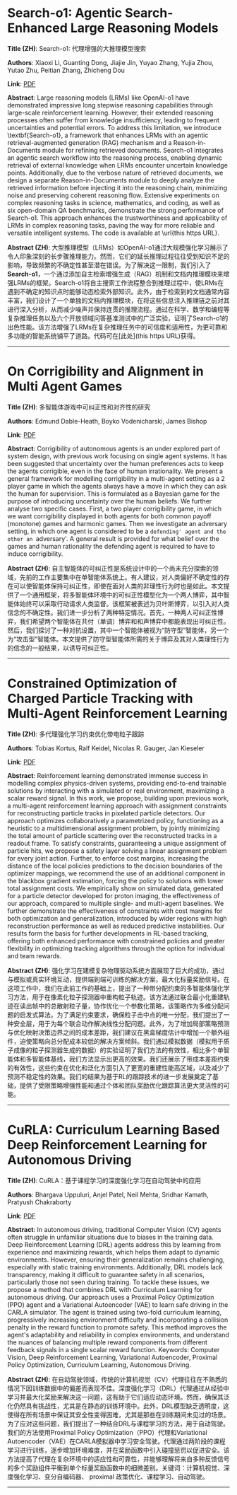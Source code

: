# Search-o1: Agentic Search-Enhanced Large Reasoning Models 

**Title (ZH)**: Search-o1: 代理增强的大推理模型搜索 

**Authors**: Xiaoxi Li, Guanting Dong, Jiajie Jin, Yuyao Zhang, Yujia Zhou, Yutao Zhu, Peitian Zhang, Zhicheng Dou  

**Link**: [PDF](https://arxiv.org/pdf/2501.05366)  

**Abstract**: Large reasoning models (LRMs) like OpenAI-o1 have demonstrated impressive long stepwise reasoning capabilities through large-scale reinforcement learning. However, their extended reasoning processes often suffer from knowledge insufficiency, leading to frequent uncertainties and potential errors. To address this limitation, we introduce \textbf{Search-o1}, a framework that enhances LRMs with an agentic retrieval-augmented generation (RAG) mechanism and a Reason-in-Documents module for refining retrieved documents. Search-o1 integrates an agentic search workflow into the reasoning process, enabling dynamic retrieval of external knowledge when LRMs encounter uncertain knowledge points. Additionally, due to the verbose nature of retrieved documents, we design a separate Reason-in-Documents module to deeply analyze the retrieved information before injecting it into the reasoning chain, minimizing noise and preserving coherent reasoning flow. Extensive experiments on complex reasoning tasks in science, mathematics, and coding, as well as six open-domain QA benchmarks, demonstrate the strong performance of Search-o1. This approach enhances the trustworthiness and applicability of LRMs in complex reasoning tasks, paving the way for more reliable and versatile intelligent systems. The code is available at \url{this https URL}. 

**Abstract (ZH)**: 大型推理模型（LRMs）如OpenAI-o1通过大规模强化学习展示了令人印象深刻的长步骤推理能力。然而，它们的延长推理过程往往受到知识不足的影响，导致频繁的不确定性甚至潜在错误。为了解决这一限制，我们引入了**Search-o1**，一个通过添加自主检索增强生成（RAG）机制和文档内推理模块来增强LRMs的框架。Search-o1将自主搜索工作流程整合到推理过程中，使LRMs在遇到不确定的知识点时能够动态检索外部知识。此外，由于检索到的文档通常内容丰富，我们设计了一个单独的文档内推理模块，在将这些信息注入推理链之前对其进行深入分析，从而减少噪声并保持连贯的推理流程。通过在科学、数学和编程等复杂推理任务以及六个开放领域问答基准测试中的广泛实验，证明了Search-o1的出色性能。该方法增强了LRMs在复杂推理任务中的可信度和适用性，为更可靠和多功能的智能系统铺平了道路。代码可在[此处](this https URL)获得。 

---
# On Corrigibility and Alignment in Multi Agent Games 

**Title (ZH)**: 多智能体游戏中可纠正性和对齐性的研究 

**Authors**: Edmund Dable-Heath, Boyko Vodenicharski, James Bishop  

**Link**: [PDF](https://arxiv.org/pdf/2501.05360)  

**Abstract**: Corrigibility of autonomous agents is an under explored part of system design, with previous work focusing on single agent systems. It has been suggested that uncertainty over the human preferences acts to keep the agents corrigible, even in the face of human irrationality. We present a general framework for modelling corrigibility in a multi-agent setting as a 2 player game in which the agents always have a move in which they can ask the human for supervision. This is formulated as a Bayesian game for the purpose of introducing uncertainty over the human beliefs. We further analyse two specific cases. First, a two player corrigibility game, in which we want corrigibility displayed in both agents for both common payoff (monotone) games and harmonic games. Then we investigate an adversary setting, in which one agent is considered to be a `defending' agent and the other an `adversary'. A general result is provided for what belief over the games and human rationality the defending agent is required to have to induce corrigibility. 

**Abstract (ZH)**: 自主智能体的可纠正性是系统设计中的一个尚未充分探索的领域，先前的工作主要集中在单智能体系统上。有人建议，对人类偏好不确定性的存在可以使智能体保持可纠正性，即使在面对人类的非理性行为时也是如此。本文提供了一个通用框架，将多智能体环境中的可纠正性模型化为一个两人博弈，其中智能体始终可以采取行动请求人类监督。该框架被表述为贝叶斯博弈，以引入对人类信念的不确定性。我们进一步分析了两种特定情况。首先，一种两人可纠正性博弈，我们希望两个智能体在共付（单调）博弈和和声博弈中都能表现出可纠正性。然后，我们探讨了一种对抗设置，其中一个智能体被视为“防守型”智能体，另一个为“攻击型”智能体。本文提供了防守型智能体所需的关于博弈及其对人类理性行为的信念的一般结果，以诱导可纠正性。 

---
# Constrained Optimization of Charged Particle Tracking with Multi-Agent Reinforcement Learning 

**Title (ZH)**: 多代理强化学习约束优化带电粒子跟踪 

**Authors**: Tobias Kortus, Ralf Keidel, Nicolas R. Gauger, Jan Kieseler  

**Link**: [PDF](https://arxiv.org/pdf/2501.05113)  

**Abstract**: Reinforcement learning demonstrated immense success in modelling complex physics-driven systems, providing end-to-end trainable solutions by interacting with a simulated or real environment, maximizing a scalar reward signal. In this work, we propose, building upon previous work, a multi-agent reinforcement learning approach with assignment constraints for reconstructing particle tracks in pixelated particle detectors. Our approach optimizes collaboratively a parametrized policy, functioning as a heuristic to a multidimensional assignment problem, by jointly minimizing the total amount of particle scattering over the reconstructed tracks in a readout frame. To satisfy constraints, guaranteeing a unique assignment of particle hits, we propose a safety layer solving a linear assignment problem for every joint action. Further, to enforce cost margins, increasing the distance of the local policies predictions to the decision boundaries of the optimizer mappings, we recommend the use of an additional component in the blackbox gradient estimation, forcing the policy to solutions with lower total assignment costs. We empirically show on simulated data, generated for a particle detector developed for proton imaging, the effectiveness of our approach, compared to multiple single- and multi-agent baselines. We further demonstrate the effectiveness of constraints with cost margins for both optimization and generalization, introduced by wider regions with high reconstruction performance as well as reduced predictive instabilities. Our results form the basis for further developments in RL-based tracking, offering both enhanced performance with constrained policies and greater flexibility in optimizing tracking algorithms through the option for individual and team rewards. 

**Abstract (ZH)**: 强化学习在建模复杂物理驱动系统方面展现了巨大的成功，通过与模拟或真实环境互动，提供端到端可训练的解决方案，最大化标量奖励信号。在这项工作中，我们在此前工作的基础上，提出了一种带分配约束的多智能体强化学习方法，用于在像素化粒子探测器中重构粒子轨迹。该方法通过联合最小化重建轨迹在读出帧中的总散射粒子量，协作优化一个参数化策略，该策略作为多维分配问题的启发式算法。为了满足约束要求，确保粒子击中点的唯一分配，我们提出了一种安全层，用于为每个联合动作解决线性分配问题。此外，为了增加局部策略预测与优化映射决策边界之间的成本差距，我们建议在黑盒梯度估计中增加一个额外组件，迫使策略向总分配成本较低的解决方案倾斜。我们通过模拟数据（模拟用于质子成像的粒子探测器生成的数据）的实验证明了我们方法的有效性，相比多个单智能体和多智能体基线，我们方法显示出更高的效果。我们还展示了带成本差距约束的有效性，这些约束在优化和泛化方面引入了更宽的重建性能高区域，以及减少了预测不稳定性的效果。我们的结果为基于RL的跟踪技术的进一步发展奠定了基础，提供了受限策略增强性能和通过个体和团队奖励优化跟踪算法更大灵活性的可能。 

---
# CuRLA: Curriculum Learning Based Deep Reinforcement Learning for Autonomous Driving 

**Title (ZH)**: CuRLA：基于课程学习的深度强化学习在自动驾驶中的应用 

**Authors**: Bhargava Uppuluri, Anjel Patel, Neil Mehta, Sridhar Kamath, Pratyush Chakraborty  

**Link**: [PDF](https://arxiv.org/pdf/2501.04982)  

**Abstract**: In autonomous driving, traditional Computer Vision (CV) agents often struggle in unfamiliar situations due to biases in the training data. Deep Reinforcement Learning (DRL) agents address this by learning from experience and maximizing rewards, which helps them adapt to dynamic environments. However, ensuring their generalization remains challenging, especially with static training environments. Additionally, DRL models lack transparency, making it difficult to guarantee safety in all scenarios, particularly those not seen during training. To tackle these issues, we propose a method that combines DRL with Curriculum Learning for autonomous driving. Our approach uses a Proximal Policy Optimization (PPO) agent and a Variational Autoencoder (VAE) to learn safe driving in the CARLA simulator. The agent is trained using two-fold curriculum learning, progressively increasing environment difficulty and incorporating a collision penalty in the reward function to promote safety. This method improves the agent's adaptability and reliability in complex environments, and understand the nuances of balancing multiple reward components from different feedback signals in a single scalar reward function. Keywords: Computer Vision, Deep Reinforcement Learning, Variational Autoencoder, Proximal Policy Optimization, Curriculum Learning, Autonomous Driving. 

**Abstract (ZH)**: 在自动驾驶领域，传统的计算机视觉（CV）代理往往在不熟悉的情况下因训练数据中的偏差而表现不佳。深度强化学习（DRL）代理通过从经验中学习并最大化奖励来解决这一问题，这有助于它们适应动态环境。然而，确保其泛化仍然具有挑战性，尤其是在静态的训练环境中。此外，DRL模型缺乏透明度，这使得在所有场景中保证其安全性变得困难，尤其是那些在训练期间未见过的场景。为了应对这些问题，我们提出了一种结合DRL与课程学习的方法，用于自动驾驶。我们的方法使用Proximal Policy Optimization（PPO）代理和Variational Autoencoder（VAE）在CARLA模拟器中学习安全驾驶。代理通过两阶段的课程学习进行训练，逐步增加环境难度，并在奖励函数中引入碰撞惩罚以促进安全。该方法提高了代理在复杂环境中的适应性和可靠性，并能够理解将来自多种反馈信号的多个奖励组件平衡到单个标量奖励函数中的细微差别。关键词：计算机视觉、深度强化学习、变分自编码器、 proximal 政策优化、课程学习、自动驾驶。 

---
